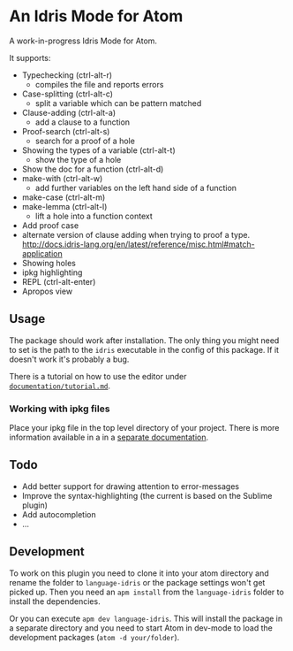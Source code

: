 

# An Idris Mode for Atom

A work-in-progress Idris Mode for Atom.

It supports:

 - Typechecking (ctrl-alt-r)
   - compiles the file and reports errors
 - Case-splitting (ctrl-alt-c)
   - split a variable which can be pattern matched
 - Clause-adding (ctrl-alt-a)
   - add a clause to a function
 - Proof-search (ctrl-alt-s)
   - search for a proof of a hole
 - Showing the types of a variable (ctrl-alt-t)
   - show the type of a hole
 - Show the doc for a function (ctrl-alt-d)
 - make-with (ctrl-alt-w)
   - add further variables on the left hand side of a function
 - make-case (ctrl-alt-m)
 - make-lemma (ctrl-alt-l)
   - lift a hole into a function context
  - Add proof case
   - alternate version of clause adding when trying to proof a type. http://docs.idris-lang.org/en/latest/reference/misc.html#match-application
 - Showing holes
 - ipkg highlighting
 - REPL (ctrl-alt-enter)
 - Apropos view

## Usage

The package should work after installation. The only thing you might need to
set is the path to the `idris` executable in the config of this package.
If it doesn't work it's probably a bug.

There is a tutorial on how to use the editor under [`documentation/tutorial.md`](https://github.com/idris-hackers/atom-language-idris/blob/master/documentation/tutorial.md).

### Working with ipkg files

Place your ipkg file in the top level directory of your project.
There is more information available in a in a [separate documentation](https://github.com/idris-hackers/atom-language-idris/blob/master/documentation/ipkg.md).

## Todo

 - Add better support for drawing attention to error-messages
 - Improve the syntax-highlighting (the current is based on the Sublime plugin)
 - Add autocompletion
 - ...

## Development

To work on this plugin you need to clone it into your atom directory
and rename the folder to `language-idris` or the package settings won't get picked up.
Then you need an `apm install` from the `language-idris` folder to install the dependencies.

Or you can execute `apm dev language-idris`. This will install the package in a separate directory and you need to start
Atom in dev-mode to load the development packages (`atom -d your/folder`).
